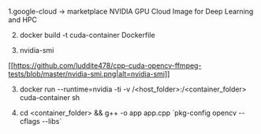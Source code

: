 1.google-cloud -> marketplace NVIDIA GPU Cloud Image for Deep Learning and HPC

2. docker build -t cuda-container Dockerfile

3. nvidia-smi

[[https://github.com/luddite478/cpp-cuda-opencv-ffmpeg-tests/blob/master/nvidia-smi.png|alt=nvidia-smi]]

3. docker run --runtime=nvidia -ti -v /<host_folder>:/<container_folder> cuda-container sh

4. cd <container_folder> && g++ -o app app.cpp \`pkg-config opencv --cflags --libs\`
